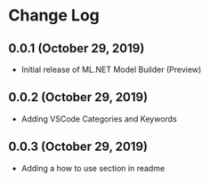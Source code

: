 # Change Log

## 0.0.1 (October 29, 2019)
* Initial release of ML.NET Model Builder (Preview)

## 0.0.2 (October 29, 2019)
* Adding VSCode Categories and Keywords
## 0.0.3 (October 29, 2019)
* Adding a how to use section in readme

